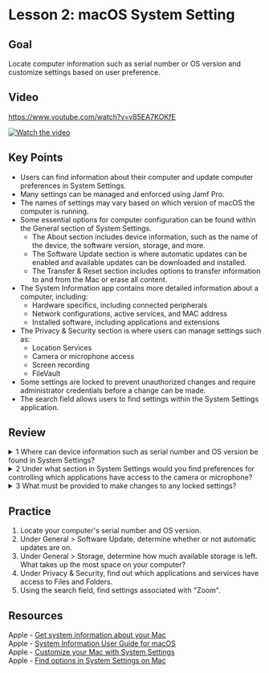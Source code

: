 # Lesson 2: macOS System Setting
## Goal
Locate computer information such as serial number or OS version and customize settings based on user preference.
## Video
https://www.youtube.com/watch?v=v85EA7KOKfE

[![Watch the video](https://i.ytimg.com/vi_webp/v85EA7KOKfE/sddefault.webp)](https://youtu.be/v85EA7KOKfE)

## Key Points
- Users can find information about their computer and update computer preferences in System Settings.
- Many settings can be managed and enforced using Jamf Pro.
- The names of settings may vary based on which version of macOS the computer is running.
- Some essential options for computer configuration can be found within the General section of System Settings.
  - The About section includes device information, such as the name of the device, the software version, storage, and more.
  - The Software Update section is where automatic updates can be enabled and available updates can be downloaded and installed.
  - The Transfer & Reset section includes options to transfer information to and from the Mac or erase all content.
- The System Information app contains more detailed information about a computer, including:
  - Hardware specifics, including connected peripherals
  - Network configurations, active services, and MAC address
  - Installed software, including applications and extensions
- The Privacy & Security section is where users can manage settings such as:
  - Location Services
  - Camera or microphone access
  - Screen recording
  - FileVault
- Some settings are locked to prevent unauthorized changes and require administrator credentials before a change can be made.
- The search field allows users to find settings within the System Settings application.

## Review
<details>
   <Summary> 1 Where can device information such as serial number and OS version be found in System Settings?</Summary>
   These can be found by navigating to ++ System Settings > General > About ++.
 </details>
 <details>
   <Summary> 2 Under what section in System Settings would you find preferences for controlling which applications have access to the camera or microphone?</Summary>
   These settings can be found under Privacy & Security.
 </details>
 <details>
   <Summary> 3 What must be provided to make changes to any locked settings?</Summary>
   Administrator credentials must be used to authorize the change.
 </details>

 ## Practice
1. Locate your computer's serial number and OS version.
2. Under General > Software Update, determine whether or not automatic updates are on.
3. Under General > Storage, determine how much available storage is left. What takes up the most space on your computer?
4. Under Privacy & Security, find out which applications and services have access to Files and Folders.
5. Using the search field, find settings associated with "Zoom".

## Resources
Apple - [Get system information about your Mac](https://support.apple.com/guide/mac-help/get-system-information-about-your-mac-syspr35536/mac)</br>
Apple - [System Information User Guide for macOS](https://support.apple.com/guide/system-information/system-information-user-guide-syspr35536/mac)</br>
Apple - [Customize your Mac with System Settings](https://support.apple.com/guide/mac-help/change-system-settings-mh15217/mac)</br>
Apple - [Find options in System Settings on Mac](https://support.apple.com/guide/mac-help/find-system-settings-mchl8d10839d/)</br>
